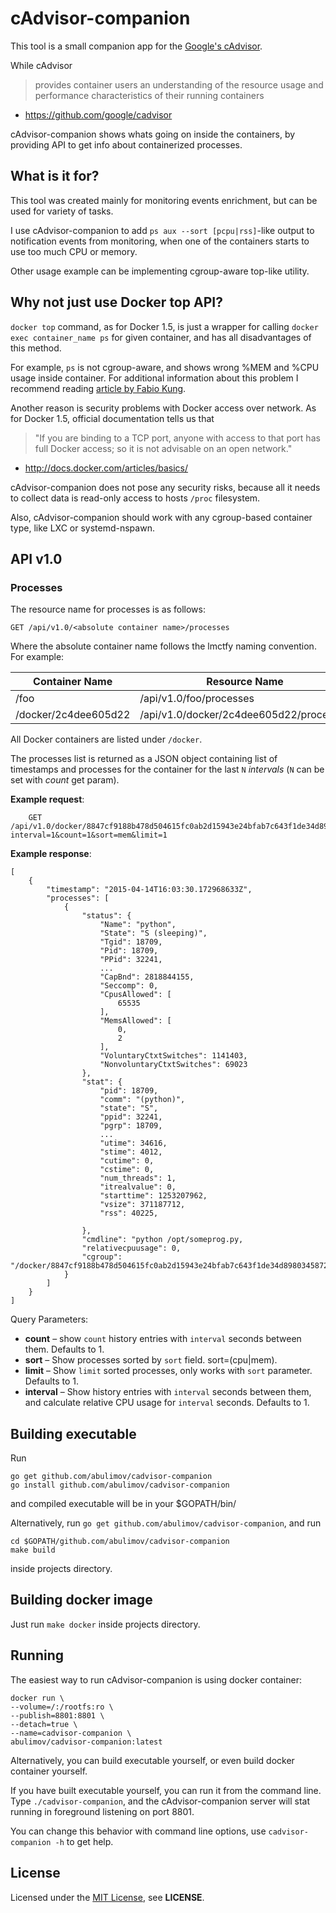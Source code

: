 # cAdvisor-companion

This tool is a small companion app for the
[Google's cAdvisor](https://github.com/google/cadvisor).

While cAdvisor
> provides container users an understanding
of the resource usage and performance characteristics of
their running containers
 - https://github.com/google/cadvisor

cAdvisor-companion shows whats going on inside the containers, by providing
API to get info about containerized processes.


## What is it for?

This tool was created mainly for monitoring events enrichment,
but can be used for variety of tasks.

I use cAdvisor-companion to add `ps aux --sort [pcpu|rss]`-like output
to notification events from monitoring, when one of the containers starts to
use too much CPU or memory.

Other usage example can be implementing cgroup-aware top-like utility.


## Why not just use Docker top API?

`docker top` command, as for Docker 1.5, is just a wrapper for calling
`docker exec container_name ps` for given  container, and has all
disadvantages of this method.

For example, `ps` is not cgroup-aware, and shows wrong %MEM and %CPU
usage inside container. For additional information about this problem I recommend reading
[article by Fabio Kung](http://fabiokung.com/2014/03/13/memory-inside-linux-containers/).

Another reason is security problems with Docker access over network.
As for Docker 1.5, official documentation tells us that
>"If you are binding to a TCP port, anyone with access to that port has full Docker access; so it is not advisable on an open network."
- http://docs.docker.com/articles/basics/

cAdvisor-companion does not pose any security risks, because
all it needs to collect data is read-only access to hosts `/proc` filesystem.

Also, cAdvisor-companion should work with any cgroup-based container type,
like LXC or systemd-nspawn.



## API v1.0

### Processes

The resource name for processes is as follows:

`GET /api/v1.0/<absolute container name>/processes`

Where the absolute container name follows the lmctfy naming convention. For example:

| Container Name       | Resource Name                             |
|----------------------|-------------------------------------------|
| /foo                 | /api/v1.0/foo/processes                  |
| /docker/2c4dee605d22 | /api/v1.0/docker/2c4dee605d22/processes  |

All Docker containers are listed under `/docker`.

The processes list is returned as a JSON object containing list of timestamps and processes for the container for the last `N` *intervals* (`N` can be set with *count* get param).

**Example request**:

        GET /api/v1.0/docker/8847cf9188b478d504615fc0ab2d15943e24bfab7c643f1de34d898034587200/processes?interval=1&count=1&sort=mem&limit=1

**Example response**:

```
[
    {
        "timestamp": "2015-04-14T16:03:30.172968633Z",
        "processes": [
            {
                "status": {
                    "Name": "python",
                    "State": "S (sleeping)",
                    "Tgid": 18709,
                    "Pid": 18709,
                    "PPid": 32241,
                    ...
                    "CapBnd": 2818844155,
                    "Seccomp": 0,
                    "CpusAllowed": [
                        65535
                    ],
                    "MemsAllowed": [
                        0,
                        2
                    ],
                    "VoluntaryCtxtSwitches": 1141403,
                    "NonvoluntaryCtxtSwitches": 69023
                },
                "stat": {
                    "pid": 18709,
                    "comm": "(python)",
                    "state": "S",
                    "ppid": 32241,
                    "pgrp": 18709,
                    ...
                    "utime": 34616,
                    "stime": 4012,
                    "cutime": 0,
                    "cstime": 0,
                    "num_threads": 1,
                    "itrealvalue": 0,
                    "starttime": 1253207962,
                    "vsize": 371187712,
                    "rss": 40225,

                },
                "cmdline": "python /opt/someprog.py,
                "relativecpuusage": 0,
                "cgroup": "/docker/8847cf9188b478d504615fc0ab2d15943e24bfab7c643f1de34d898034587200"
            }
        ]
    }
]
```

Query Parameters:

-   **count** – show `count` history entries with `interval` seconds between them. Defaults to 1.
-   **sort** – Show processes sorted by `sort` field. sort=(cpu|mem).
-   **limit** – Show `limit` sorted processes, only works with `sort` parameter. Defaults to 1.
-   **interval** – Show history entries with `interval` seconds between them,
    and calculate relative CPU usage for `interval` seconds. Defaults to 1.

## Building executable

Run

```shell
go get github.com/abulimov/cadvisor-companion
go install github.com/abulimov/cadvisor-companion
```
and compiled executable will be in your $GOPATH/bin/

Alternatively, run `go get github.com/abulimov/cadvisor-companion`,
and run
```
cd $GOPATH/github.com/abulimov/cadvisor-companion
make build
```
inside projects directory.

## Building docker image

Just run `make docker` inside projects directory.

## Running

The easiest way to run cAdvisor-companion is using docker container:

    docker run \
    --volume=/:/rootfs:ro \
    --publish=8801:8801 \
    --detach=true \
    --name=cadvisor-companion \
    abulimov/cadvisor-companion:latest

Alternatively, you can build executable yourself, or even build
docker container yourself.

If you have built executable yourself, you can run it from the command line.
Type `./cadvisor-companion`, and the cAdvisor-companion server will stat running
in foreground listening on port 8801.

You can change this behavior with command line options, use
`cadvisor-companion -h` to get help.


## License

Licensed under the [MIT License](http://opensource.org/licenses/MIT),
see **LICENSE**.
